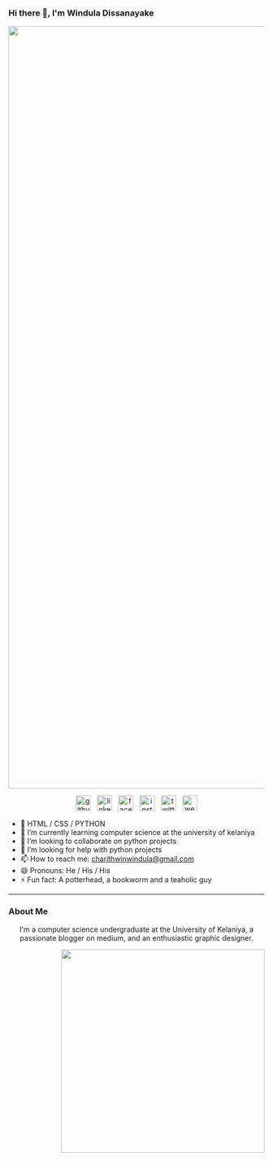 ### Hi there 👋, I'm Windula Dissanayake

<img width="1500" align='center' src="https://github.com/winduladissanayake/winduladissanayake/blob/main/readme_header.png"> 

<p align="center">
  <a href="https://github.com/https://github.com/winduladissanayake"><img src='https://cdn.jsdelivr.net/npm/simple-icons@3.0.1/icons/github.svg' alt='github' height='30'></a> &nbsp;
  <a href="https://www.linkedin.com/in/https://www.linkedin.com/in/winduladissanayake//"><img src='https://cdn.jsdelivr.net/npm/simple-icons@3.0.1/icons/linkedin.svg' alt='linkedin' height='30'></a>
&nbsp;
  <a href="https://www.facebook.com/https://www.facebook.com/profile.php?id=100009977770995"><img src='https://cdn.jsdelivr.net/npm/simple-icons@3.0.1/icons/facebook.svg' alt='facebook' height='30'></a>
&nbsp;
  <a href="https://www.instagram.com/https://www.instagram.com/ncloyal__//"><img src='https://cdn.jsdelivr.net/npm/simple-icons@3.0.1/icons/instagram.svg' alt='instagram' height='30'></a>
&nbsp;
  <a href="https://twitter.com/https://twitter.com/windula__"><img src='https://cdn.jsdelivr.net/npm/simple-icons@3.0.1/icons/twitter.svg' alt='twitter' height='30'></a>
&nbsp;
  <a href="ttps://campsite.bio/winduladissanayake"><img src='https://cdn.jsdelivr.net/npm/simple-icons@3.0.1/icons/icloud.svg' alt='website' height='30'></a>
</p>

- 👯 HTML / CSS / PYTHON 
- 🌱 I’m currently learning computer science at the university of kelaniya 
- 👯 I’m looking to collaborate on python projects 
- 🤔 I’m looking for help with python projects 
- 📫 How to reach me: charithwinwindula@gmail.com 
- 😄 Pronouns: He / His / His 
- ⚡ Fun fact: A potterhead, a bookworm and a teaholic guy 

---

### About Me

<p align='center'>
I'm a computer science undergraduate at the University of Kelaniya, a passionate blogger on medium, and an enthusiastic graphic designer.
</p>

<img width="400" align='right' src="https://media.giphy.com/media/qgQUggAC3Pfv687qPC/giphy.gif">

<!---
winduladissanayake/winduladissanayake is a ✨ special ✨ repository because its `README.md` (this file) appears on your GitHub profile.
You can click the Preview link to take a look at your changes.
--->
